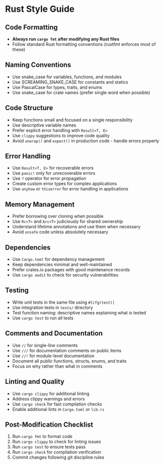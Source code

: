 # Rust Style Guide

## Code Formatting
- **Always run `cargo fmt` after modifying any Rust files**
- Follow standard Rust formatting conventions (rustfmt enforces most of these)

## Naming Conventions
- Use snake_case for variables, functions, and modules
- Use SCREAMING_SNAKE_CASE for constants and statics
- Use PascalCase for types, traits, and enums
- Use snake_case for crate names (prefer single word when possible)

## Code Structure
- Keep functions small and focused on a single responsibility
- Use descriptive variable names
- Prefer explicit error handling with `Result<T, E>`
- Use `clippy` suggestions to improve code quality
- Avoid `unwrap()` and `expect()` in production code - handle errors properly

## Error Handling
- Use `Result<T, E>` for recoverable errors
- Use `panic!` only for unrecoverable errors
- Use `?` operator for error propagation
- Create custom error types for complex applications
- Use `anyhow` or `thiserror` for error handling in applications

## Memory Management
- Prefer borrowing over cloning when possible
- Use `Rc<T>` and `Arc<T>` judiciously for shared ownership
- Understand lifetime annotations and use them when necessary
- Avoid `unsafe` code unless absolutely necessary

## Dependencies
- Use `Cargo.toml` for dependency management
- Keep dependencies minimal and well-maintained
- Prefer crates.io packages with good maintenance records
- Use `cargo audit` to check for security vulnerabilities

## Testing
- Write unit tests in the same file using `#[cfg(test)]`
- Use integration tests in `tests/` directory
- Test function naming: descriptive names explaining what is tested
- Use `cargo test` to run all tests

## Comments and Documentation
- Use `//` for single-line comments
- Use `///` for documentation comments on public items
- Use `//!` for module-level documentation
- Document all public functions, structs, enums, and traits
- Focus on why rather than what in comments

## Linting and Quality
- Use `cargo clippy` for additional linting
- Address clippy warnings and errors
- Use `cargo check` for fast compilation checks
- Enable additional lints in `Cargo.toml` or `lib.rs`

## Post-Modification Checklist
1. Run `cargo fmt` to format code
2. Run `cargo clippy` to check for linting issues
3. Run `cargo test` to ensure tests pass
4. Run `cargo check` for compilation verification
5. Commit changes following git discipline rules
